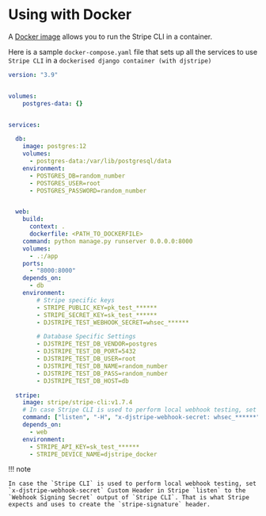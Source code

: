 # Using with Docker

A [Docker image](https://hub.docker.com/r/stripe/stripe-cli) allows you to run the Stripe CLI in a container.

Here is a sample `docker-compose.yaml` file that sets up all the services to use `Stripe CLI` in a `dockerised django container (with djstripe)`


```yaml
version: "3.9"


volumes:
    postgres-data: {}


services:

  db:
    image: postgres:12
    volumes:
      - postgres-data:/var/lib/postgresql/data
    environment:
      - POSTGRES_DB=random_number
      - POSTGRES_USER=root
      - POSTGRES_PASSWORD=random_number


  web:
    build:
      context: .
      dockerfile: <PATH_TO_DOCKERFILE>
    command: python manage.py runserver 0.0.0.0:8000
    volumes:
      - .:/app
    ports:
      - "8000:8000"
    depends_on:
      - db
    environment:
        # Stripe specific keys
        - STRIPE_PUBLIC_KEY=pk_test_******
        - STRIPE_SECRET_KEY=sk_test_******
        - DJSTRIPE_TEST_WEBHOOK_SECRET=whsec_******

        # Database Specific Settings
        - DJSTRIPE_TEST_DB_VENDOR=postgres
        - DJSTRIPE_TEST_DB_PORT=5432
        - DJSTRIPE_TEST_DB_USER=root
        - DJSTRIPE_TEST_DB_NAME=random_number
        - DJSTRIPE_TEST_DB_PASS=random_number
        - DJSTRIPE_TEST_DB_HOST=db

  stripe:
    image: stripe/stripe-cli:v1.7.4
    # In case Stripe CLI is used to perform local webhook testing, set x-djstripe-webhook-secret custom header to output of Stripe CLI.
    command: ["listen", "-H", "x-djstripe-webhook-secret: whsec_******", "--forward-to", "http://web:8000/djstripe/webhook/"]
    depends_on:
      - web
    environment:
      - STRIPE_API_KEY=sk_test_******
      - STRIPE_DEVICE_NAME=djstripe_docker

```

!!! note

    In case the `Stripe CLI` is used to perform local webhook testing, set `x-djstripe-webhook-secret` Custom Header in Stripe `listen` to the `Webhook Signing Secret` output of `Stripe CLI`. That is what Stripe expects and uses to create the `stripe-signature` header.
